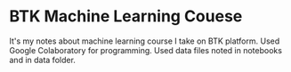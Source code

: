 # BTK Machine Learning Couese
It's my notes about machine learning course I take on BTK platform.
Used Google Colaboratory for programming.
Used data files noted in notebooks and in data folder.
